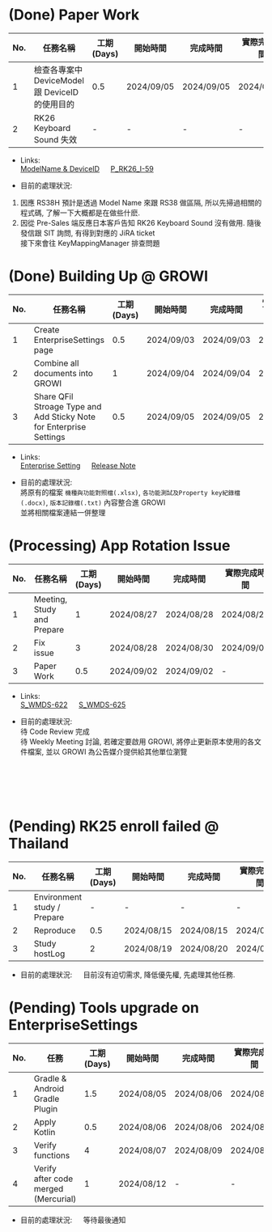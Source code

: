 # (Done) Paper Work
| No. | 任務名稱                         | 工期 (Days) | 開始時間   | 完成時間   | 實際完成時間 |
| --- | -------------------------------- | ----------- | ---------- | ---------- | ------------ |
| 1   | 檢查各專案中 DeviceModel 跟 DeviceID 的使用目的   | 0.5         | 2024/09/05 | 2024/09/05 | 2024/09/05   |
| 2   | RK26 Keyboard Sound 失效 | -           | - | - | -   |

- Links:</br>
[ModelName & DeviceID](https://github.com/casparchen1985/PublicRepos/blob/main/ModelAndDeviceIDUsage.md) &emsp; 
[P_RK26_I-59](https://jira.cipherlab.com.tw/browse/P_RK26_I-59)

- 目前的處理狀況:</br>
1. 因應 RS38H 預計是透過 Model Name 來跟 RS38 做區隔, 所以先掃過相關的程式碼, 了解一下大概都是在做些什麽.
2. 因從 Pre-Sales 端反應日本客戶告知 RK26 Keyboard Sound 沒有做用. 隨後發信跟 SIT 詢問, 有得到對應的 JiRA ticket</br>
接下來會往 KeyMappingManager 排查問題


# (Done) Building Up @ GROWI
| No. | 任務名稱                         | 工期 (Days) | 開始時間   | 完成時間   | 實際完成時間 |
| --- | -------------------------------- | ----------- | ---------- | ---------- | ------------ |
| 1   | Create EnterpriseSettings page   | 0.5         | 2024/09/03 | 2024/09/03 | 2024/09/03   |
| 2   | Combine all documents into GROWI | 1           | 2024/09/04 | 2024/09/04 | 2024/09/04   |
| 3   | Share QFil Stroage Type and Add Sticky Note for Enterprise Settings     | 0.5         | 2024/09/05 | 2024/09/05 | 2024/09/05   |

- Links:</br>
[Enterprise Setting](http://192.168.8.100:12000/66d6d868e29b20ef8a071363) &emsp;
[Release Note](http://192.168.8.100:12000/66d7d7c6e29b20ef8a07a7b6)

- 目前的處理狀況:</br>
將原有的檔案 `機種與功能對照檔(.xlsx)`, `各功能測試及Property key紀錄檔(.docx)`, `版本記錄檔(.txt)` 內容整合進 GROWI</br>
並將相關檔案連結一併整理


# (Processing) App Rotation Issue
| No. | 任務名稱                   | 工期 (Days) | 開始時間   | 完成時間   | 實際完成時間 |
| --- | -------------------------- | ----------- | ---------- | ---------- | ------------ |
| 1   | Meeting, Study and Prepare | 1           | 2024/08/27 | 2024/08/28 | 2024/08/28   |
| 2   | Fix issue                  | 3           | 2024/08/28 | 2024/08/30 | 2024/09/02   |
| 3   | Paper Work                 | 0.5         | 2024/09/02 | 2024/09/02 | -            |

- Links:</br>
[S_WMDS-622](https://jira.cipherlab.com.tw/browse/S_WMDS-622) &emsp;
[S_WMDS-625](https://jira.cipherlab.com.tw/browse/S_WMDS-625)

- 目前的處理狀況:</br>
待 Code Review 完成</br>
待 Weekly Meeting 討論, 若確定要啟用 GROWI,  將停止更新原本使用的各文件檔案, 並以 GROWI 為公告媒介提供給其他單位瀏覽

</br>
</br>
</br>
</br> 


# (Pending) RK25 enroll failed @ Thailand
| No. | 任務名稱                    | 工期 (Days) | 開始時間   | 完成時間   | 實際完成時間 |
| --- | --------------------------- | ----------- | ---------- | ---------- | ------------ |
| 1   | Environment study / Prepare | -           | -          | -          | -            |
| 2   | Reproduce                   | 0.5         | 2024/08/15 | 2024/08/15 | 2024/08/15   |
| 3   | Study hostLog               | 2           | 2024/08/19 | 2024/08/20 | 2024/08/20   |

- 目前的處理狀況: &emsp; 目前沒有迫切需求, 降低優先權, 先處理其他任務.


# (Pending) Tools upgrade on EnterpriseSettings
| No. | 任務                                 | 工期 (Days) | 開始時間   | 完成時間   | 實際完成時間 |
| --- | ------------------------------------ | ----------- | ---------- | ---------- | ------------ |
| 1   | Gradle & Android Gradle Plugin       | 1.5         | 2024/08/05 | 2024/08/06 | 2024/08/06   |
| 2   | Apply Kotlin                         | 0.5         | 2024/08/06 | 2024/08/06 | 2024/08/06   |
| 3   | Verify functions                     | 4           | 2024/08/07 | 2024/08/09 | 2024/08/14   |
| 4   | Verify after code merged (Mercurial) | 1           | 2024/08/12 | -          | -            |

- 目前的處理狀況: &emsp; 等待最後通知